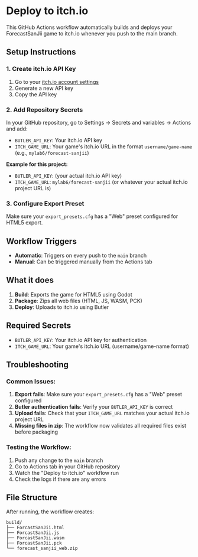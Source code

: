 # Deploy to itch.io

This GitHub Actions workflow automatically builds and deploys your ForecastSanJii game to itch.io whenever you push to the main branch.

## Setup Instructions

### 1. Create itch.io API Key
1. Go to your [itch.io account settings](https://itch.io/user/settings/api-keys)
2. Generate a new API key
3. Copy the API key

### 2. Add Repository Secrets
In your GitHub repository, go to Settings → Secrets and variables → Actions and add:

- `BUTLER_API_KEY`: Your itch.io API key
- `ITCH_GAME_URL`: Your game's itch.io URL in the format `username/game-name` (e.g., `mylab6/forecast-sanjii`)

**Example for this project:**
- `BUTLER_API_KEY`: (your actual itch.io API key)
- `ITCH_GAME_URL`: `mylab6/forecast-sanjii` (or whatever your actual itch.io project URL is)

### 3. Configure Export Preset
Make sure your `export_presets.cfg` has a "Web" preset configured for HTML5 export.

## Workflow Triggers

- **Automatic**: Triggers on every push to the `main` branch
- **Manual**: Can be triggered manually from the Actions tab

## What it does

1. **Build**: Exports the game for HTML5 using Godot
2. **Package**: Zips all web files (HTML, JS, WASM, PCK)
3. **Deploy**: Uploads to itch.io using Butler

## Required Secrets

- `BUTLER_API_KEY`: Your itch.io API key for authentication
- `ITCH_GAME_URL`: Your game's itch.io URL (username/game-name format)

## Troubleshooting

### Common Issues:
1. **Export fails**: Make sure your `export_presets.cfg` has a "Web" preset configured
2. **Butler authentication fails**: Verify your `BUTLER_API_KEY` is correct
3. **Upload fails**: Check that your `ITCH_GAME_URL` matches your actual itch.io project URL
4. **Missing files in zip**: The workflow now validates all required files exist before packaging

### Testing the Workflow:
1. Push any change to the `main` branch
2. Go to Actions tab in your GitHub repository
3. Watch the "Deploy to itch.io" workflow run
4. Check the logs if there are any errors

## File Structure

After running, the workflow creates:
```
build/
├── ForcastSanJii.html
├── ForcastSanJii.js
├── ForcastSanJii.wasm
├── ForcastSanJii.pck
└── forecast_sanjii_web.zip
```